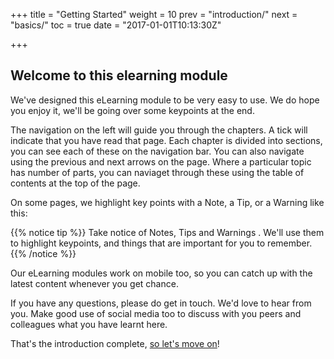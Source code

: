 +++
title = "Getting Started"
weight = 10
prev = "introduction/"
next = "basics/"
toc = true
date = "2017-01-01T10:13:30Z"

+++

## Welcome to this elearning module

We've designed this eLearning module to be very easy to use. We do hope you enjoy it, we'll be going over some keypoints at the end.

The navigation on the left will guide you through the chapters. A tick will indicate that you have read that page. Each chapter is divided into sections, you can see each of these on the navigation bar. You can also navigate using the previous and next arrows on the page. Where a particular topic has number of parts, you can naviaget through these using the table of contents at the top of the page.

On some pages, we highlight key points with a Note, a Tip, or a Warning like this:

{{% notice tip %}}
Take notice of Notes, Tips and Warnings . We'll use them to highlight keypoints, and things that are important for you to remember.
{{% /notice %}}

Our eLearning modules work on mobile too, so you can catch up with the latest content whenever you get chance.

If you have any questions, please do get in touch. We'd love to hear from you. Make good use of social media too to discuss with you peers and colleagues what you have learnt here.

That's the introduction complete, [so let's move on](/en/basics/)!



